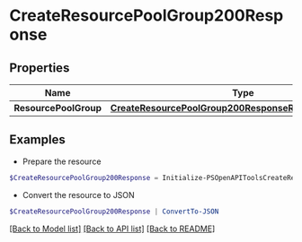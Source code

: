 # CreateResourcePoolGroup200Response
## Properties

Name | Type | Description | Notes
------------ | ------------- | ------------- | -------------
**ResourcePoolGroup** | [**CreateResourcePoolGroup200ResponseResourcePoolGroup**](CreateResourcePoolGroup200ResponseResourcePoolGroup.md) |  | [optional] 

## Examples

- Prepare the resource
```powershell
$CreateResourcePoolGroup200Response = Initialize-PSOpenAPIToolsCreateResourcePoolGroup200Response  -ResourcePoolGroup null
```

- Convert the resource to JSON
```powershell
$CreateResourcePoolGroup200Response | ConvertTo-JSON
```

[[Back to Model list]](../README.md#documentation-for-models) [[Back to API list]](../README.md#documentation-for-api-endpoints) [[Back to README]](../README.md)

